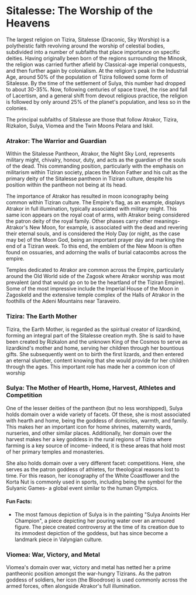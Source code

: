 # Sitalesse: The Worship of the Heavens
The largest religion on Tizira, Sitalesse (Draconic, Sky Worship) is a polytheistic faith revolving around the worship of celestial bodies, subdivided into a number of subfaiths that place importance on specific deities. Having originally been born of the regions surrounding the Minosk, the religion was carried further afield by Classical-age imperial conquests, and then further again by colonialism. At the religion's peak in the Industrial Age, around 50% of the population of Tizira followed some form of Sitalesse. By the time of the settlement of Sulya, this number had dropped to about 30-35%. Now, following centuries of space travel, the rise and fall of Lacertism, and a general shift from devout religious practice, the religion is followed by only around 25% of the planet's population, and less so in the colonies.

The principal subfaiths of Sitalesse are those that follow Atrakor, Tizira, Rizkalon, Sulya, Viomea and the Twin Moons Pelara and Iskil.

### Atrakor: The Warrior and Guardian
Within the Sitalesse Pantheon, Atrakor, the Night Sky Lord, represents military might, chivalry, honour, duty, and acts as the guardian of the souls of the dead. This commanding position, particularly with the emphasis on militarism within Tiziran society, places the Moon Father and his cult as the primary deity of the Sitalesse pantheon in Tiziran culture, despite his position within the pantheon not being at its head.

The importance of Atrakor has resulted in moon iconography being common within Tiziran culture. The Empire's flag, as an example, displays Atrakor in full illumination, typically associated with military might. This same icon appears on the royal coat of arms, with Atrakor being considered the patron deity of the royal family. Other phases carry other meanings- Atrakor's New Moon, for example, is associated with the dead and revering their eternal souls, and is considered the Holy Day (or night, as the case may be) of the Moon God, being an important prayer day and marking the end of a Tiziran week. To this end, the emblem of the New Moon is often found on ossuaries, and adorning the walls of burial catacombs across the empire.

Temples dedicated to Atrakor are common across the Empire, particularly around the Old World side of the Zagosk where Atrakor worship was most prevalent (and that would go on to be the heartland of the Tiziran Empire). Some of the most impressive include the Imperial House of the Moon in Zagoskeld and the extensive temple complex of the Halls of Atrakor in the foothills of the Adeni Mountains near Taraveiro.

### Tizira: The Earth Mother
Tizira, the Earth Mother, is regarded as the spiritual creator of lizardkind, forming an integral part of the Sitalesse creation myth. She is said to have been created by Rizkalon and the unknown King of the Cosmos to serve as lizardkind's mother and home, serving her children through her bountious gifts. She subsequently went on to birth the first lizards, and then entered an eternal slumber, content knowing that she would provide for her children through the ages. This important role has made her a common icon of worship

### Sulya: The Mother of Hearth, Home, Harvest, Athletes and Competition
One of the lesser deities of the pantheon (but no less worshipped), Sulya holds domain over a wide variety of facets. Of these, she is most associated with hearth and home, being the goddess of domiciles, warmth, and family. This makes her an important icon for home shrines, maternity wards, nurseries, and other similar places. Additionally, her domain over the harvest makes her a key goddess in the rural regions of Tizira where farming is a key source of income- indeed, it is these areas that hold most of her primary temples and monasteries.

She also holds domain over a very different facet: competitions. Here, she serves as the patron goddess of athletes, for theological reasons lost to time. For this reason, her iconography of the White Coastflower and the Korta Nut is commonly used in sports, including being the symbol for the Sulyanic Games- a global event similar to the human Olympics.

#### Fun Facts:
* The most famous depiction of Sulya is in the painting "Sulya Anoints Her Champion", a piece depicting her pouring water over an armoured figure. The piece created controversy at the time of its creation due to its immodest depiction of the goddess, but has since become a landmark piece in Valyngian culture.

### Viomea: War, Victory, and Metal
Viomea's domain over war, victory and metal has netted her a prime pantheonic position amongst the war-hungry Tizirans. As the patron goddess of soldiers, her icon (the Bloodrose) is used commonly across the armed forces, often alongside Atrakor's full illumination.
